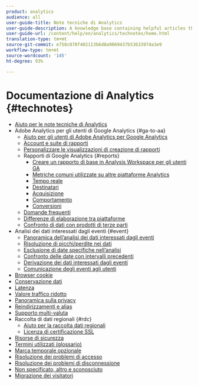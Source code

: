 ```yaml
---
product: analytics
audience: all
user-guide-title: Note tecniche di Analytics
user-guide-description: A knowledge base containing helpful articles that don't belong to a specific analytics tool or component.
user-guide-url: /content/help/en/analytics/technotes/home.html
translation-type: tm+mt
source-git-commit: e758c070f402113b6d8a9069437b53633974a3e9
workflow-type: tm+mt
source-wordcount: '145'
ht-degree: 93%

---
```



# Documentazione di Analytics {#technotes}

+ [Aiuto per le note tecniche di Analytics](home.md)
+ Adobe Analytics per gli utenti di Google Analytics {#ga-to-aa}
   + [Aiuto per gli utenti di Adobe Analytics per Google Analytics](ga-to-aa/home.md)
   + [Account e suite di rapporti](ga-to-aa/accounts.md)
   + [Personalizzare le visualizzazioni di creazione di rapporti](ga-to-aa/customization.md)
   + Rapporti di Google Analytics {#reports}
      + [Creare un rapporto di base in Analysis Workspace per gli utenti GA](ga-to-aa/reports/create-report.md)
      + [Metriche comuni utilizzate su altre piattaforme Analytics](ga-to-aa/reports/common-metrics.md)
      + [Tempo reale](ga-to-aa/reports/realtime-reports.md)
      + [Destinatari](ga-to-aa/reports/audience-reports.md)
      + [Acquisizione](ga-to-aa/reports/acquisition-reports.md)
      + [Comportamento](ga-to-aa/reports/behavior-reports.md)
      + [Conversioni](ga-to-aa/reports/conversions-reports.md)
   + [Domande frequenti](ga-to-aa/faq.md)
   + [Differenze di elaborazione tra piattaforme](ga-to-aa/processing-differences.md)
   + [Confronto di dati con prodotti di terze parti](ga-to-aa/compare-data.md)
+ Analisi dei dati interessati dagli eventi {#event}
   + [Panoramica dell’analisi dei dati interessati dagli eventi](event/overview.md)
   + [Risoluzione di picchi/perdite nei dati](event/spikes-drops.md)
   + [Esclusione di date specifiche nell’analisi](event/segments.md)
   + [Confronto delle date con intervalli precedenti](event/compare-dates.md)
   + [Derivazione dei dati interessati dagli eventi](event/calcmetrics.md)
   + [Comunicazione degli eventi agli utenti](event/communicate.md)
+ [Browser cookie](cookies.md)
+ [Conservazione dati](data-retention.md)
+ [Latenza](latency.md)
+ [Valore traffico ridotto](low-traffic.md)
+ [Panoramica sulla privacy](privacy-overview.md)
+ [Reindirizzamenti e alias](redirects.md)
+ [Supporto multi-valuta](multicurrency.md)
+ Raccolta di dati regionali {#rdc}
   + [Aiuto per la raccolta dati regionali](rdc/regional-data-collection.md)
   + [Licenza di certificazione SSL](rdc/ssl-cert-licensing.md)
+ [Risorse di sicurezza](security.md)
+ [Termini utilizzati (glossario)](terms.md)
+ [Marca temporale opzionale](timestamps-optional.md)
+ [Risoluzione dei problemi di accesso](troubleshoot-login.md)
+ [Risoluzione dei problemi di disconnessione](troubleshoot-sessions.md)
+ [Non specificato, altro e sconosciuto](unspecified.md)
+ [Migrazione dei visitatori](visitor-migration.md)

